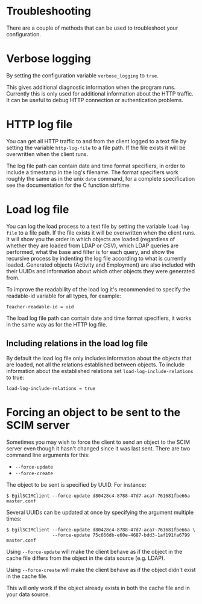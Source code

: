 # Troubleshooting
There are a couple of methods that can be used to troubleshoot your
configuration.

# Verbose logging

By setting the configuration variable `verbose_logging` to `true`.

This gives additional diagnostic information when the program runs. Currently
this is only used for additional information about the HTTP traffic. It can
be useful to debug HTTP connection or authentication problems.

# HTTP log file

You can get all HTTP traffic to and from the client logged to a text file
by setting the variable `http-log-file` to a file path. If the file exists
it will be overwritten when the client runs.

The log file path can contain date and time format specifiers, in order
to include a timestamp in the log's filename. The format specifiers work
roughly the same as in the unix `date` command, for a complete specification
see the documentation for the C function strftime.

# Load log file

You can log the load process to a text file by setting the variable
`load-log-file` to a file path. If the file exists it will be overwritten when
the client runs. It will show you the order in which objects are loaded
(regardless of whether they are loaded from LDAP or CSV), which LDAP queries
are performed, what the base and filter is for each query, and show the
recursive process by indenting the log file according to what is currently
loaded. Generated objects (Activity and Employment) are also included
with their UUIDs and information about which other objects they were generated
from.

To improve the readability of the load log it's recommended to specify the
readable-id variable for all types, for example:

```
Teacher-readable-id = uid
```

The load log file path can contain date and time format specifiers, it works
in the same way as for the HTTP log file.

## Including relations in the load log file

By default the load log file only includes information about the objects
that are loaded, not all the relations established between objects. To include
information about the established relations set `load-log-include-relations`
to true:

```
load-log-include-relations = true
```

# Forcing an object to be sent to the SCIM server

Sometimes you may wish to force the client to send an object to the SCIM server
even though it hasn't changed since it was last sent. There are two command
line arguments for this:

 * `--force-update`
 * `--force-create`

The object to be sent is specified by UUID. For instance:

```
$ EgilSCIMClient --force-update d80428c4-8788-47d7-aca7-761681fbe66a master.conf
```

Several UUIDs can be updated at once by specifying the argument multiple times:

```
$ EgilSCIMClient --force-update d80428c4-8788-47d7-aca7-761681fbe66a \
                 --force-update 75c666db-e60e-4687-bdd3-1af191fa6799 master.conf
```

Using `--force-update` will make the client behave as if the object in the cache file
differs from the object in the data source (e.g. LDAP).

Using `--force-create` will make the client behave as if the object didn't exist in
the cache file.

This will only work if the object already exists in both the cache file and in your
data source.
